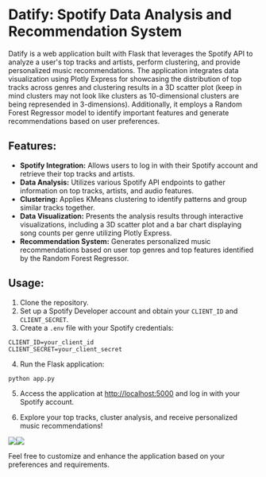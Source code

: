 # Datify: Spotify Data Analysis and Recommendation System

Datify is a web application built with Flask that leverages the Spotify API to analyze a user's top tracks and artists, perform clustering, and provide personalized music recommendations. The application integrates data visualization using Plotly Express for showcasing the distribution of top tracks across genres and clustering results in a 3D scatter plot (keep in mind clusters may not look like clusters as 10-dimensional clusters are being represended in 3-dimensions). Additionally, it employs a Random Forest Regressor model to identify important features and generate recommendations based on user preferences.

## Features:

- **Spotify Integration:** Allows users to log in with their Spotify account and retrieve their top tracks and artists.
- **Data Analysis:** Utilizes various Spotify API endpoints to gather information on top tracks, artists, and audio features.
- **Clustering:** Applies KMeans clustering to identify patterns and group similar tracks together.
- **Data Visualization:** Presents the analysis results through interactive visualizations, including a 3D scatter plot and a bar chart displaying song counts per genre utilizing Plotly Express.
- **Recommendation System:** Generates personalized music recommendations based on user top genres and top features identified by the Random Forest Regressor.

## Usage:

1. Clone the repository.
2. Set up a Spotify Developer account and obtain your `CLIENT_ID` and `CLIENT_SECRET`.
3. Create a `.env` file with your Spotify credentials:

```
CLIENT_ID=your_client_id
CLIENT_SECRET=your_client_secret
```

4. Run the Flask application:

```
python app.py
```

5. Access the application at [http://localhost:5000](http://localhost:5000) and log in with your Spotify account.

6. Explore your top tracks, cluster analysis, and receive personalized music recommendations!

<img class="image-align-left" src="https://github.com/k4404c/datify/assets/91146340/8656b111-d67b-4608-8639-0e506e53a947"/><img class="image-align-left" src="https://github.com/k4404c/datify/assets/91146340/f9a2287d-8ce0-440a-a610-c07281740d80"/>

Feel free to customize and enhance the application based on your preferences and requirements.
